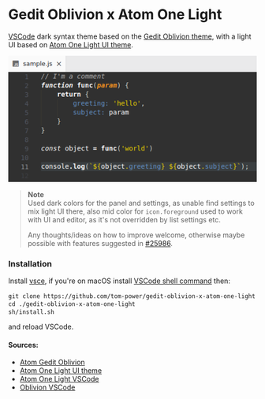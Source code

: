 # Gedit Oblivion x Atom One Light

[VSCode](https://code.visualstudio.com/) dark syntax theme based on the [Gedit Oblivion theme](https://github.com/mig/gedit-themes/blob/master/oblivion.xml), with a light UI based on [Atom One Light UI theme](https://github.com/atom/one-light-ui).

![demo](https://github.com/tom-power/gedit-oblivion-x-atom-one-light/blob/main/assets/sample.png)

> **Note**  
> Used dark colors for the panel and settings, as unable find settings to mix light UI there, also mid color for `icon.foreground` used to work with UI and editor, as it's not overridden by list settings etc. 
> 
> Any thoughts/ideas on how to improve welcome, otherwise maybe possible with features suggested in [#25986](https://github.com/microsoft/vscode/issues/25986).

### Installation

Install [vsce](https://github.com/microsoft/vscode-vsce), if you're on macOS install [VSCode shell command](https://code.visualstudio.com/docs/setup/mac#_launching-from-the-command-line) then:

```
git clone https://github.com/tom-power/gedit-oblivion-x-atom-one-light
cd ./gedit-oblivion-x-atom-one-light
sh/install.sh
```

and reload VSCode.

#### Sources:

- [Atom Gedit Oblivion](https://github.com/robertfoss/atom_gedit_oblivion)
- [Atom One Light UI theme](https://github.com/atom/one-light-ui)
- [Atom One Light VSCode](https://github.com/akamud/vscode-theme-onelight)
- [Oblivion VSCode](https://github.com/Educorreia932/Oblivion-Theme)
